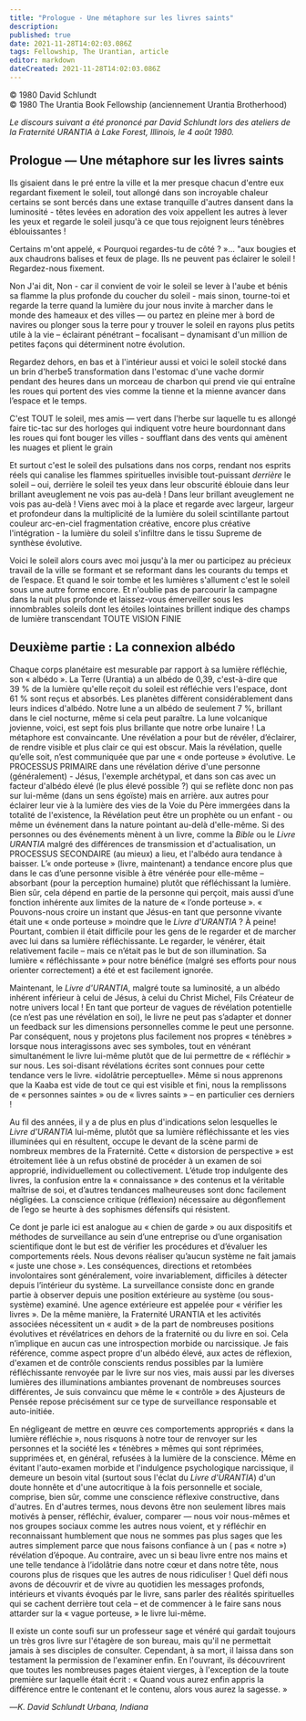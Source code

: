```yaml
---
title: "Prologue - Une métaphore sur les livres saints"
description: 
published: true
date: 2021-11-28T14:02:03.086Z
tags: Fellowship, The Urantian, article
editor: markdown
dateCreated: 2021-11-28T14:02:03.086Z
---
```


<p class="v-card v-sheet theme--light gray lighten-3 px-2">© 1980 David Schlundt<br>© 1980 The Urantia Book Fellowship (anciennement Urantia Brotherhood)</p>


_Le discours suivant a été prononcé par David Schlundt lors des ateliers de la Fraternité URANTIA à Lake Forest, Illinois, le 4 août 1980._

## Prologue — Une métaphore sur les livres saints

Ils gisaient dans le pré
entre la ville et la mer
presque chacun d'entre eux
regardant fixement le soleil,
tout allongé dans son incroyable chaleur
certains se sont bercés dans une extase tranquille
d'autres dansent dans la luminosité -
têtes levées en adoration
des voix appellent les autres à lever les yeux
et regarde le soleil
jusqu'à ce que tous rejoignent leurs ténèbres éblouissantes !

Certains m'ont appelé,
« Pourquoi regardes-tu de côté ? »...
"aux bougies et aux chaudrons
balises et feux de plage.
Ils ne peuvent pas éclairer le soleil !
Regardez-nous fixement.

Non J'ai dit,
Non -
car il convient de voir le soleil se lever à l'aube
et bénis sa flamme la plus profonde du coucher du soleil - mais sinon, tourne-toi
et regarde la terre quand la lumière du jour nous invite à marcher
dans le monde des hameaux et des villes —
ou partez en pleine mer à bord de navires
ou plonger sous la terre
pour y trouver le soleil en rayons plus petits
utile à la vie – éclairant
pénétrant – focalisant – dynamisant
d'un million de petites façons qui déterminent notre évolution.

Regardez dehors, en bas et à l'intérieur aussi
et voici le soleil stocké dans un brin d'herbe5
transformation dans l'estomac d'une vache
dormir pendant des heures dans un morceau de charbon
qui prend vie
qui entraîne les roues 
qui portent des vies comme la tienne et la mienne 
avancer dans l’espace et le temps.

C'est TOUT le soleil, mes amis —
vert dans l'herbe sur laquelle tu es allongé 
faire tic-tac sur des horloges qui indiquent votre heure 
bourdonnant dans les roues qui font bouger les villes -
soufflant dans des vents qui amènent les nuages et plient le grain

Et surtout c'est le soleil 
des pulsations dans nos corps, rendant nos esprits réels
qui canalise les flammes spirituelles
invisible
tout-puissant
_derrière_ le soleil – oui, derrière le soleil
tes yeux dans leur obscurité éblouie
dans leur brillant aveuglement
ne vois pas au-delà !
Dans leur brillant aveuglement
ne vois pas au-delà !
Viens avec moi à la place
et regarde avec largeur, largeur et profondeur
dans la multiplicité de la lumière du soleil scintillante partout 
couleur arc-en-ciel 
fragmentation créative, encore plus créative 
l'intégration -
la lumière du soleil s'infiltre dans le tissu Supreme 
de synthèse évolutive.

Voici le soleil
alors cours avec moi jusqu'à la mer
ou participez au précieux travail de la ville
se formant et se reformant dans les courants du temps et de l’espace.
Et quand le soir tombe
et les lumières s'allument
c'est le soleil sous une autre forme encore.
Et n'oublie pas de parcourir la campagne dans la nuit plus profonde
et laissez-vous émerveiller sous les innombrables soleils
dont les étoiles lointaines brillent
indique des champs de lumière transcendant
TOUTE VISION FINIE

## Deuxième partie : La connexion albédo

Chaque corps planétaire est mesurable par rapport à sa lumière réfléchie, son « albédo ». La Terre (Urantia) a un albédo de 0,39, c'est-à-dire que 39 % de la lumière qu'elle reçoit du soleil est réfléchie vers l'espace, dont 61 % sont reçus et absorbés. Les planètes diffèrent considérablement dans leurs indices d'albédo. Notre lune a un albédo de seulement 7 %, brillant dans le ciel nocturne, même si cela peut paraître. La lune volcanique jovienne, voici, est sept fois plus brillante que notre orbe lunaire ! La métaphore est convaincante. Une révélation a pour but de révéler, d’éclairer, de rendre visible et plus clair ce qui est obscur. Mais la révélation, quelle qu’elle soit, n’est communiquée que par une « onde porteuse » évolutive. Le PROCESSUS PRIMAIRE dans une révélation dérive d'une personne (généralement) - Jésus, l'exemple archétypal, et dans son cas avec un facteur d'albédo élevé (le plus élevé possible ?) qui se reflète donc non pas sur lui-même (dans un sens égoïste) mais en arrière. aux autres pour éclairer leur vie à la lumière des vies de la Voie du Père immergées dans la totalité de l'existence, la Révélation peut être un prophète ou un enfant - ou même un événement dans la nature pointant au-delà d'elle-même. Si des personnes ou des événements mènent à un livre, comme la _Bible_ ou le _Livre URANTIA_ malgré des différences de transmission et d'actualisation, un PROCESSUS SECONDAIRE (au mieux) a lieu, et l'albédo aura tendance à baisser. L’« onde porteuse » (livre, maintenant) a tendance encore plus que dans le cas d’une personne visible à être vénérée pour elle-même – absorbant (pour la perception humaine) plutôt que réfléchissant la lumière. Bien sûr, cela dépend en partie de la personne qui perçoit, mais aussi d’une fonction inhérente aux limites de la nature de « l’onde porteuse ». « Pouvons-nous croire un instant que Jésus-en tant que personne vivante était une « onde porteuse » moindre que le _Livre d'URANTIA_ ? À peine! Pourtant, combien il était difficile pour les gens de le regarder et de marcher avec lui dans sa lumière réfléchissante. Le regarder, le vénérer, était relativement facile – mais ce n’était pas le but de son illumination. Sa lumière « réfléchissante » pour notre bénéfice (malgré ses efforts pour nous orienter correctement) a été et est facilement ignorée.

Maintenant, le _Livre d'URANTIA_, malgré toute sa luminosité, a un albédo inhérent inférieur à celui de Jésus, à celui du Christ Michel, Fils Créateur de notre univers local ! En tant que porteur de vagues de révélation potentielle (ce n’est pas une révélation en soi), le livre ne peut pas s’adapter et donner un feedback sur les dimensions personnelles comme le peut une personne. Par conséquent, nous y projetons plus facilement nos propres « ténèbres » lorsque nous interagissons avec ses symboles, tout en vénérant simultanément le livre lui-même plutôt que de lui permettre de « réfléchir » sur nous. Les soi-disant révélations écrites sont connues pour cette tendance vers le livre. «idolâtrie perceptuelle». Même si nous apprenons que la Kaaba est vide de tout ce qui est visible et fini, nous la remplissons de « personnes saintes » ou de « livres saints » – en particulier ces derniers !

Au fil des années, il y a de plus en plus d'indications selon lesquelles le _Livre d'URANTIA_ lui-même, plutôt que sa lumière réfléchissante et les vies illuminées qui en résultent, occupe le devant de la scène parmi de nombreux membres de la Fraternité. Cette « distorsion de perspective » est étroitement liée à un refus obstiné de procéder à un examen de soi approprié, individuellement ou collectivement. L’étude trop indulgente des livres, la confusion entre la « connaissance » des contenus et la véritable maîtrise de soi, et d’autres tendances malheureuses sont donc facilement négligées. La conscience critique (réflexion) nécessaire au dégonflement de l’ego se heurte à des sophismes défensifs qui résistent.

Ce dont je parle ici est analogue au « chien de garde » ou aux dispositifs et méthodes de surveillance au sein d’une entreprise ou d’une organisation scientifique dont le but est de vérifier les procédures et d’évaluer les comportements réels. Nous devons réaliser qu’aucun système ne fait jamais « juste une chose ». Les conséquences, directions et retombées involontaires sont généralement, voire invariablement, difficiles à détecter depuis l’intérieur du système. La surveillance consiste donc en grande partie à observer depuis une position extérieure au système (ou sous-système) examiné. Une agence extérieure est appelée pour « vérifier les livres ». De la même manière, la Fraternité URANTIA et les activités associées nécessitent un « audit » de la part de nombreuses positions évolutives et révélatrices en dehors de la fraternité ou du livre en soi. Cela n’implique en aucun cas une introspection morbide ou narcissique. Je fais référence, comme aspect propre d'un albédo élevé, aux actes de réflexion, d'examen et de contrôle conscients rendus possibles par la lumière réfléchissante renvoyée par le livre sur nos vies, mais aussi par les diverses lumières des illuminations ambiantes provenant de nombreuses sources différentes, Je suis convaincu que même le « contrôle » des Ajusteurs de Pensée repose précisément sur ce type de surveillance responsable et auto-initiée.

En négligeant de mettre en œuvre ces comportements appropriés « dans la lumière réfléchie », nous risquons à notre tour de renvoyer sur les personnes et la société les « ténèbres » mêmes qui sont réprimées, supprimées et, en général, refusées à la lumière de la conscience. Même en évitant l'auto-examen morbide et l'indulgence psychologique narcissique, il demeure un besoin vital (surtout sous l'éclat du _Livre d'URANTIA_) d'un doute honnête et d'une autocritique à la fois personnelle et sociale, comprise, bien sûr, comme une conscience réflexive constructive, dans d'autres. En d'autres termes, nous devons être non seulement libres mais motivés à penser, réfléchir, évaluer, comparer — nous voir nous-mêmes et nos groupes sociaux comme les autres nous voient, et y réfléchir en reconnaissant humblement que nous ne sommes pas plus sages que les autres simplement parce que nous faisons confiance à un ( pas « notre ») révélation d’époque. Au contraire, avec un si beau livre entre nos mains et une telle tendance à l’idolâtrie dans notre cœur et dans notre tête, nous courons plus de risques que les autres de nous ridiculiser ! Quel défi nous avons de découvrir et de vivre au quotidien les messages profonds, intérieurs et vivants évoqués par le livre, sans parler des réalités spirituelles qui se cachent derrière tout cela – et de commencer à le faire sans nous attarder sur la « vague porteuse, » le livre lui-même.

Il existe un conte soufi sur un professeur sage et vénéré qui gardait toujours un très gros livre sur l'étagère de son bureau, mais qu'il ne permettait jamais à ses disciples de consulter. Cependant, à sa mort, il laissa dans son testament la permission de l'examiner enfin. En l'ouvrant, ils découvrirent que toutes les nombreuses pages étaient vierges, à l'exception de la toute première sur laquelle était écrit : « Quand vous aurez enfin appris la différence entre le contenant et le contenu, alors vous aurez la sagesse. »

—_K. David Schlundt_
_Urbana, Indiana_

